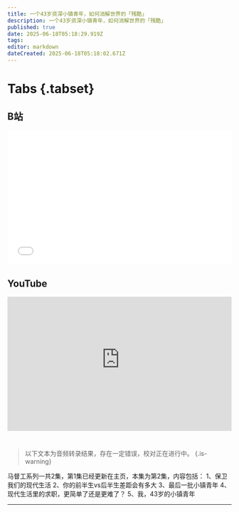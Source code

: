 ```yaml
---
title: 一个43岁资深小镇青年，如何消解世界的「残酷」
description: 一个43岁资深小镇青年，如何消解世界的「残酷」
published: true
date: 2025-06-18T05:18:29.919Z
tags: 
editor: markdown
dateCreated: 2025-06-18T05:18:02.671Z
---
```


# Tabs {.tabset}
## B站
<div style="position: relative; padding: 30% 45%;">
<iframe style="position: absolute; width: 100%; height: 100%; left: 0; top: 0;" src="//player.bilibili.com/player.html?&bvid=BV1fATuzoEvL&page=1&as_wide=1&high_quality=1&danmaku=1&autoplay=0" scrolling="no" border="0" frameborder="no" framespacing="0" allowfullscreen="true"></iframe>
</div>

<!--  睡前消息的西瓜视频账号仍处于禁言状态，暂时将其从模板中注释
## 西瓜视频
<div style="position: relative; padding: 30% 45%;">
<iframe style="position: absolute; top: 50%; left: 50%; transform: translate(-50%, -50%); width: 80%; height: 100%;" frameborder="0" src="https://www.ixigua.com/iframe/西瓜视频ID?autoplay=0" referrerpolicy="unsafe-url" allowfullscreen></iframe>
</div>
-->

## YouTube
<div style="position: relative; padding: 30% 45%;">
<iframe style="position: absolute; top: 0; left: 0; width: 100%; height: 100%;" src="https://www.youtube-nocookie.com/embed/YouTubeVID" title="YouTube video player" frameborder="0" allow="accelerometer; autoplay; clipboard-write; encrypted-media; gyroscope; picture-in-picture" allowfullscreen="true"></iframe>
</div>
  
# 

> 以下文本为音频转录结果，存在一定错误，校对正在进行中。
{.is-warning}

马督工系列一共2集，第1集已经更新在主页，本集为第2集，内容包括：
1、保卫我们的现代生活
2、你的前半生vs后半生差距会有多大
3、最后一批小镇青年
4、现代生活里的求职，更简单了还是更难了？
5、我，43岁的小镇青年

---